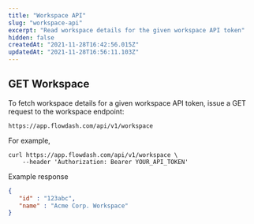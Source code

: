 ```yaml
---
title: "Workspace API"
slug: "workspace-api"
excerpt: "Read workspace details for the given workspace API token"
hidden: false
createdAt: "2021-11-28T16:42:56.015Z"
updatedAt: "2021-11-28T16:56:11.103Z"
---
```

## GET Workspace

To fetch workspace details for a given workspace API token, issue a GET request to the workspace endpoint:

```
https://app.flowdash.com/api/v1/workspace
```

For example,

```
curl https://app.flowdash.com/api/v1/workspace \
    --header 'Authorization: Bearer YOUR_API_TOKEN'
```

Example response
```json
{
   "id" : "123abc",
   "name" : "Acme Corp. Workspace"
}
```